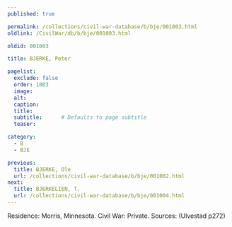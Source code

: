 ```yaml
---
published: true

permalink: /collections/civil-war-database/b/bje/001003.html
oldlink: /CivilWar/db/b/bje/001003.html

oldid: 001003

title: BJERKE, Peter

pagelist:
  exclude: false
  order: 1003
  image: 
  alt:
  caption:
  title:
  subtitle:      # Defaults to page subtitle
  teaser:

category: 
  - B 
  - BJE

previous:
  title: BJERKE, Ole
  url: /collections/civil-war-database/b/bje/001002.html  
next:
  title: BJERKELIEN, T.
  url: /collections/civil-war-database/b/bje/001004.html   
---
```

Residence: Morris, Minnesota. Civil War: Private. Sources: (Ulvestad p272)